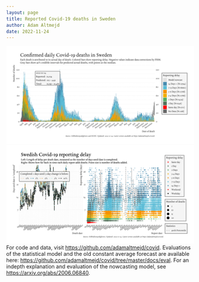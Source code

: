```yaml
---
layout: page
title: Reported Covid-19 deaths in Sweden
author: Adam Altmejd
date: 2022-11-24
---
```


![Graph of Swedish Covid-19 deaths with reporting delay.](deaths_lag_sweden_2022-11-24.png "Swedish Covid-19 deaths.")
![Graph of Swedish Covid-19 reporting delay in daily deaths.](lag_trend_sweden_2022-11-24.png "Trend in Swedish Covid-19 mortality reporting delay.")
For code and data, visit <https://github.com/adamaltmejd/covid>.
Evaluations of the statistical model and the old constant average forecast are available here: <https://github.com/adamaltmejd/covid/tree/master/docs/eval>.
For an indepth explanation and evaluation of the nowcasting model, see <https://arxiv.org/abs/2006.06840>.
